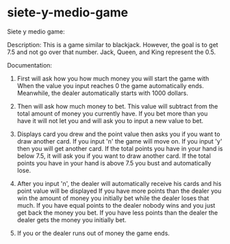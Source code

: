 # siete-y-medio-game

Siete y medio game:

Description:
This is a game similar to blackjack. However, the goal is to get 7.5 and not go over that number. Jack, Queen, and King represent the 0.5.

Documentation:
1. First will ask how you how much money you will start the game with
   When the value you input reaches 0 the game automatically ends. Meanwhile, the dealer automatically starts with 1000 dollars. 

2. Then will ask how much money to bet.
   This value will subtract from the total amount of money you currently have. If you bet more than you have it will not let you and will
   ask you to input a new value to bet. 

3. Displays card you drew and the point value then asks you if you want to draw another card.
   If you input 'n' the game will move on. 
   If you input 'y' then you will get another card. If the total points you have in your hand is below 7.5, it will ask you if you want to    draw another card. If the total points you have in your hand is above 7.5 you bust and automatically lose. 
   
4. After you input 'n', the dealer will automatically receive his cards and his point value will be displayed
   If you have more points than the dealer you win the amount of money you initially bet while the dealer loses that much. 
   If you have equal points to the dealer nobody wins and you just get back the money you bet.
   If you have less points than the dealer the dealer gets the money you initially bet.
   
5. If you or the dealer runs out of money the game ends. 
  
  
  
  
